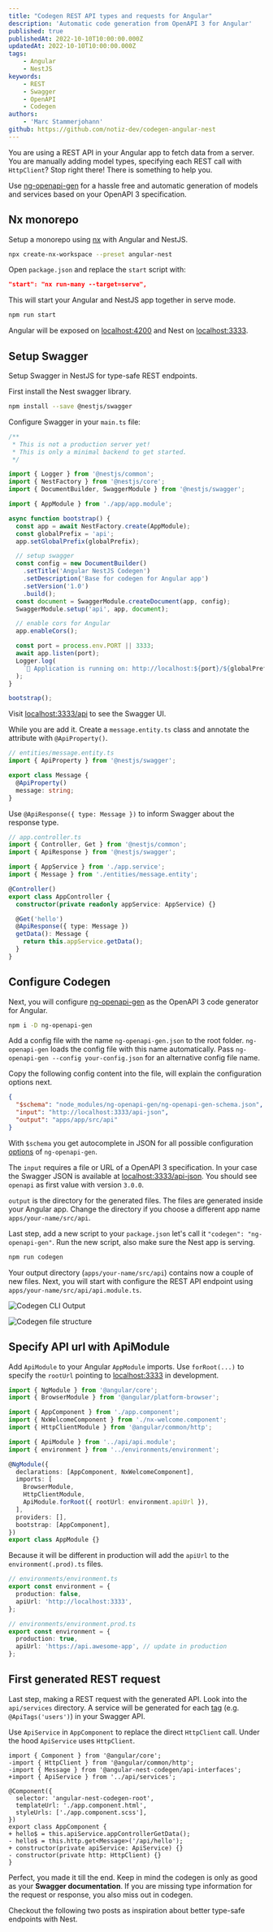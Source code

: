 ```yaml
---
title: "Codegen REST API types and requests for Angular"
description: 'Automatic code generation from OpenAPI 3 for Angular'
published: true
publishedAt: 2022-10-10T10:00:00.000Z
updatedAt: 2022-10-10T10:00:00.000Z
tags:
    - Angular
    - NestJS
keywords:
    - REST
    - Swagger
    - OpenAPI
    - Codegen
authors:
    - 'Marc Stammerjohann'
github: https://github.com/notiz-dev/codegen-angular-nest
---
```


You are using a REST API in your Angular app to fetch data from a server. You are manually adding model types, specifying each REST call with `HttpClient`? Stop right there! There is something to help you.

Use [ng-openapi-gen](https://github.com/cyclosproject/ng-openapi-gen) for a hassle free and automatic generation of models and services based on your OpenAPI 3 specification.

<div shortcode="repo" repo="notiz-dev/codegen-angular-nest"></div>

## Nx monorepo

Setup a monorepo using [nx](https://nx.dev/) with Angular and NestJS.

<div shortcode="code" tabs="BASH">

```bash
npx create-nx-workspace --preset angular-nest
```

</div>

Open `package.json` and replace the `start` script with:

<div shortcode="code" tabs="package.json">

```json
"start": "nx run-many --target=serve",
```

</div>

This will start your Angular and NestJS app together in serve mode.

<div shortcode="code" tabs="BASH">

```bash
npm run start
```

</div>

Angular will be exposed on [localhost:4200](http://localhost:4200) and Nest on [localhost:3333](http://localhost:3333).

## Setup Swagger

Setup Swagger in NestJS for type-safe REST endpoints.

First install the Nest swagger library.

<div shortcode="code" tabs="BASH">

```bash
npm install --save @nestjs/swagger
```

</div>

Configure Swagger in your `main.ts` file:

<div shortcode="code" tabs="main.ts">

```ts
/**
 * This is not a production server yet!
 * This is only a minimal backend to get started.
 */

import { Logger } from '@nestjs/common';
import { NestFactory } from '@nestjs/core';
import { DocumentBuilder, SwaggerModule } from '@nestjs/swagger';

import { AppModule } from './app/app.module';

async function bootstrap() {
  const app = await NestFactory.create(AppModule);
  const globalPrefix = 'api';
  app.setGlobalPrefix(globalPrefix);

  // setup swagger
  const config = new DocumentBuilder()
    .setTitle('Angular NestJS Codegen')
    .setDescription('Base for codegen for Angular app')
    .setVersion('1.0')
    .build();
  const document = SwaggerModule.createDocument(app, config);
  SwaggerModule.setup('api', app, document);

  // enable cors for Angular
  app.enableCors();

  const port = process.env.PORT || 3333;
  await app.listen(port);
  Logger.log(
    `🚀 Application is running on: http://localhost:${port}/${globalPrefix}`
  );
}

bootstrap();
```

</div>

Visit [localhost:3333/api](http://localhost:3333/api) to see the Swagger UI.

While you are add it. Create a `message.entity.ts` class and annotate the attribute with `@ApiProperty()`.

<div shortcode="code" tabs="message.entity.ts">

```ts
// entities/message.entity.ts
import { ApiProperty } from '@nestjs/swagger';

export class Message {
  @ApiProperty()
  message: string;
}
```

</div>

Use `@ApiResponse({ type: Message })` to inform Swagger about the response type.

<div shortcode="code" tabs="app.controller.ts">

```ts
// app.controller.ts
import { Controller, Get } from '@nestjs/common';
import { ApiResponse } from '@nestjs/swagger';

import { AppService } from './app.service';
import { Message } from './entities/message.entity';

@Controller()
export class AppController {
  constructor(private readonly appService: AppService) {}

  @Get('hello')
  @ApiResponse({ type: Message })
  getData(): Message {
    return this.appService.getData();
  }
}
```

</div>

## Configure Codegen

Next, you will configure [ng-openapi-gen](https://github.com/cyclosproject/ng-openapi-gen) as the OpenAPI 3 code generator for Angular.

<div shortcode="code" tabs="BASH">

```bash
npm i -D ng-openapi-gen
```

</div>

Add a config file with the name `ng-openapi-gen.json` to the root folder. `ng-openapi-gen` loads the config file with this name automatically. Pass `ng-openapi-gen --config your-config.json` for an alternative config file name.

Copy the following config content into the file, will explain the configuration options next.

<div shortcode="code" tabs="ng-openapi-gen.json">

```json
{
  "$schema": "node_modules/ng-openapi-gen/ng-openapi-gen-schema.json",
  "input": "http://localhost:3333/api-json",
  "output": "apps/app/src/api"
}
```

</div>

With `$schema` you get autocomplete in JSON for all possible configuration [options](https://raw.githubusercontent.com/cyclosproject/ng-openapi-gen/master/ng-openapi-gen-schema.json) of `ng-openapi-gen`. 

The `input` requires a file or URL of a OpenAPI 3 specification. In your case the Swagger JSON is available at [localhost:3333/api-json](http://localhost:3333/api-json). You should see `openapi` as first value with version `3.0.0`.

`output` is the directory for the generated files. The files are generated inside your Angular app. Change the directory if you choose a different app name `apps/your-name/src/api`.

Last step, add a new script to your `package.json` let's call it `"codegen": "ng-openapi-gen"`. Run the new script, also make sure the Nest app is serving.

<div shortcode="code" tabs="BASH">

```bash
npm run codegen
```

</div>

Your output directory (`apps/your-name/src/api`) contains now a couple of new files. Next, you will start with configure the REST API endpoint using `apps/your-name/src/api/api.module.ts`.

<div shortcode="figure" caption="Codegen CLI Output">

![Codegen CLI Output](assets/img/blog/angular-nest-openapi-codegen/optimized/codegen-cli-output.png)

</div>

<div shortcode="figure" caption="Codegen file structure">

![Codegen file structure](assets/img/blog/angular-nest-openapi-codegen/optimized/codegen-files.png)

</div>

## Specify API url with ApiModule

Add `ApiModule` to your Angular `AppModule` imports. Use `forRoot(...)` to specify the `rootUrl` pointing to [localhost:3333](http://localhost:3333) in development. 

<div shortcode="code" tabs="app.module.ts">

```ts
import { NgModule } from '@angular/core';
import { BrowserModule } from '@angular/platform-browser';

import { AppComponent } from './app.component';
import { NxWelcomeComponent } from './nx-welcome.component';
import { HttpClientModule } from '@angular/common/http';

import { ApiModule } from '../api/api.module';
import { environment } from '../environments/environment';

@NgModule({
  declarations: [AppComponent, NxWelcomeComponent],
  imports: [
    BrowserModule,
    HttpClientModule,
    ApiModule.forRoot({ rootUrl: environment.apiUrl }),
  ],
  providers: [],
  bootstrap: [AppComponent],
})
export class AppModule {}
```

</div>

Because it will be different in production will add the `apiUrl` to the `environment(.prod).ts` files.

<div shortcode="code" tabs="environment(.prod).ts">

```ts
// environments/environment.ts
export const environment = {
  production: false,
  apiUrl: 'http://localhost:3333',
};

// environments/environment.prod.ts
export const environment = {
  production: true,
  apiUrl: 'https://api.awesome-app', // update in production
};
```

</div>

## First generated REST request

Last step, making a REST request with the generated API. Look into the `api/services` directory. A service will be generated for each [tag](https://docs.nestjs.com/openapi/operations#tags) (e.g. `@ApiTags('users')`) in your Swagger API.

Use `ApiService` in `AppComponent` to replace the direct `HttpClient` call. Under the hood `ApiService` uses `HttpClient`.

<div shortcode="code" tabs="app.component.ts">

```diff-ts
import { Component } from '@angular/core';
-import { HttpClient } from '@angular/common/http';
-import { Message } from '@angular-nest-codegen/api-interfaces';
+import { ApiService } from '../api/services';

@Component({
  selector: 'angular-nest-codegen-root',
  templateUrl: './app.component.html',
  styleUrls: ['./app.component.scss'],
})
export class AppComponent {
+ hello$ = this.apiService.appControllerGetData();
- hello$ = this.http.get<Message>('/api/hello');
+ constructor(private apiService: ApiService) {}
- constructor(private http: HttpClient) {}
}
```

</div>

Perfect, you made it till the end. Keep in mind the codegen is only as good as your **Swagger documentation**. If you are missing type information for the request or response, you also miss out in codegen.

Checkout the following two posts as inspiration about better type-safe endpoints with Nest.

<div shortcode="article" routes="/blog/type-safe-file-uploads"></div>

<div shortcode="article" routes="/blog/type-safe-file-downloads"></div>